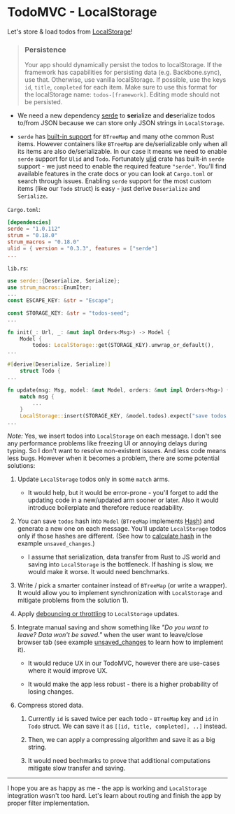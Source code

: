 # TodoMVC - LocalStorage

Let's store & load todos from [LocalStorage](https://developer.mozilla.org/en-US/docs/Web/API/Window/localStorage)!

>### Persistence
>
>Your app should dynamically persist the todos to localStorage. If the framework has capabilities for persisting data (e.g. Backbone.sync), use that. Otherwise, use vanilla localStorage. If possible, use the keys `id`, `title`, `completed` for each item. Make sure to use this format for the localStorage name: `todos-[framework]`. Editing mode should not be persisted.

- We need a new dependency [serde](https://crates.io/crates/serde) to **ser**ialize and **de**serialize todos to/from JSON because we can store only JSON strings in `LocalStorage`.

- `serde` has [built-in support](https://github.com/serde-rs/serde/blob/3c97e1b9a989a7e9fb75b01bb026d9abfeb6311e/serde/src/ser/impls.rs#L371) for `BTreeMap` and many othe common Rust items. However containers like `BTreeMap` are de/serializable only when all its items are also de/serializable. In our case it means we need to enable `serde` support for `Ulid` and `Todo`. Fortunately [ulid](https://crates.io/crates/ulid) crate has built-in `serde` support - we just need to enable the required feature `"serde"`. You'll find available features in the crate docs or you can look at `Cargo.toml` or search through issues. Enabling `serde` support for the most custom items (like our `Todo` struct) is easy - just derive `Deserialize` and `Serialize`.

`Cargo.toml`:

```toml
[dependencies]
serde = "1.0.112"
strum = "0.18.0"
strum_macros = "0.18.0"
ulid = { version = "0.3.3", features = ["serde"]
...
```

`lib.rs`:

```rust
use serde::{Deserialize, Serialize};
use strum_macros::EnumIter;
...
const ESCAPE_KEY: &str = "Escape";

const STORAGE_KEY: &str = "todos-seed";
...

fn init(_: Url, _: &mut impl Orders<Msg>) -> Model {
    Model {
        todos: LocalStorage::get(STORAGE_KEY).unwrap_or_default(),
...

#[derive(Deserialize, Serialize)]
    struct Todo {
...

fn update(msg: Msg, model: &mut Model, orders: &mut impl Orders<Msg>) {
    match msg {
        ...
    }
    LocalStorage::insert(STORAGE_KEY, &model.todos).expect("save todos to LocalStorage");
...
```

_Note:_ Yes, we insert todos into `LocalStorage` on each message. I don't see any performance problems like freezing UI or annoying delays during typing. So I don't want to resolve non-existent issues. And less code means less bugs. However when it becomes a problem, there are some potential solutions:

1. Update `LocalStorage` todos only in some `match` arms. 
   - It would help, but it would be error-prone - you'll forget to add the updating code in a new/updated arm sooner or later. Also it would introduce boilerplate and therefore reduce readability.

1. You can save `todos` hash into `Model` (`BTreeMap` implements [Hash](https://doc.rust-lang.org/std/collections/struct.BTreeMap.html#impl-Hash)) and generate a new one on each message. You'll update `LocalStorage` todos only if those hashes are different. (See how to [calculate hash](https://github.com/seed-rs/seed/blob/0a538f03d6aeb56b00d997c80a666e388279a727/examples/unsaved_changes/src/lib.rs#L92-L96) in the example `unsaved_changes`.)
   - I assume that serialization, data transfer from Rust to JS world and saving into `LocalStorage` is the bottleneck. If hashing is slow, we would make it worse. It would need benchmarks.

1. Write / pick a smarter container instead of `BTreeMap` (or write a wrapper). It would allow you to implement synchronization with `LocalStorage` and mitigate problems from the solution 1).

1. Apply [debouncing or throttling](https://css-tricks.com/debouncing-throttling-explained-examples/) to `LocalStorage` updates.

1. Integrate manual saving and show something like _"Do you want to leave? Data won't be saved."_ when the user want to leave/close browser tab (see example [unsaved_changes](https://github.com/seed-rs/seed/tree/0a538f03d6aeb56b00d997c80a666e388279a727/examples/unsaved_changes) to learn how to implement it). 
  
   - It would reduce UX in our TodoMVC, however there are use-cases where it would improve UX.
  
   - It would make the app less robust - there is a higher probability of losing changes.

1. Compress stored data. 
   1. Currently `id` is saved twice per each todo - `BTreeMap` key and `id` in `Todo` struct. We can save it as `[[id, title, completed], ..]` instead. 
   
   1. Then, we can apply a compressing algorithm and save it as a big string.

   1. It would need bechmarks to prove that additional computations mitigate slow transfer and saving.

---

I hope you are as happy as me - the app is working and `LocalStorage` integration wasn't too hard. Let's learn about routing and finish the app by proper filter implementation.


